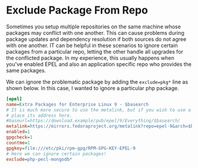 # Exclude Package From Repo

Sometimes you setup multiple repositories on the same machine whose packages may conflict with one another. This can cause problems during package updates and dependency resolution if both sources do not agree with one another. IT can be helpful in these scenarios to ignore certain packages from a particular repo, letting the other handle all upgrades for the conflicted package. In my experience, this usually happens when you've enabled EPEL and also an application specific repo who provides the same packages.

We can ignore the problematic package by adding the `exclude=pkg*` line as shown below. In this case, I wanted to ignore a particular php package.

```ini
[epel]
name=Extra Packages for Enterprise Linux 9 - $basearch
# It is much more secure to use the metalink, but if you wish to use a local mirror
# place its address here.
#baseurl=https://download.example/pub/epel/9/Everything/$basearch/
metalink=https://mirrors.fedoraproject.org/metalink?repo=epel-9&arch=$basearch&infra=$infra&content=$contentdir
enabled=1
gpgcheck=1
countme=1
gpgkey=file:///etc/pki/rpm-gpg/RPM-GPG-KEY-EPEL-9
# Here we can ignore certain packages!
exclude=php-pecl-mongodb*
```
